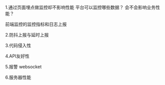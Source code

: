 1.通过页面埋点做监控却不影响性能
平台可以监控哪些数据？
会不会影响业务性能？

前端监控的监控指标和日志上报


2.防抖上报与延时上报


3.代码侵入性

4.API友好性


5.报警 websocket


6.服务器性能